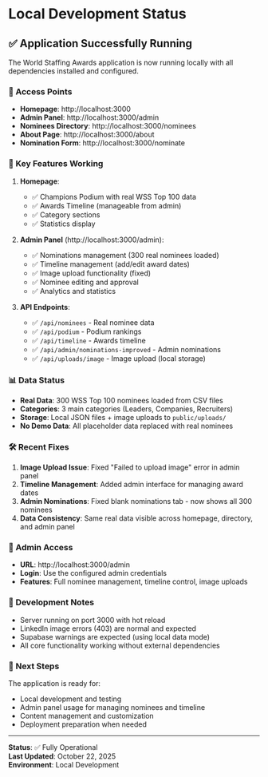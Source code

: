 # Local Development Status

## ✅ Application Successfully Running

The World Staffing Awards application is now running locally with all dependencies installed and configured.

### 🚀 Access Points

- **Homepage**: http://localhost:3000
- **Admin Panel**: http://localhost:3000/admin
- **Nominees Directory**: http://localhost:3000/nominees
- **About Page**: http://localhost:3000/about
- **Nomination Form**: http://localhost:3000/nominate

### 🔧 Key Features Working

1. **Homepage**:
   - ✅ Champions Podium with real WSS Top 100 data
   - ✅ Awards Timeline (manageable from admin)
   - ✅ Category sections
   - ✅ Statistics display

2. **Admin Panel** (http://localhost:3000/admin):
   - ✅ Nominations management (300 real nominees loaded)
   - ✅ Timeline management (add/edit award dates)
   - ✅ Image upload functionality (fixed)
   - ✅ Nominee editing and approval
   - ✅ Analytics and statistics

3. **API Endpoints**:
   - ✅ `/api/nominees` - Real nominee data
   - ✅ `/api/podium` - Podium rankings
   - ✅ `/api/timeline` - Awards timeline
   - ✅ `/api/admin/nominations-improved` - Admin nominations
   - ✅ `/api/uploads/image` - Image upload (local storage)

### 📊 Data Status

- **Real Data**: 300 WSS Top 100 nominees loaded from CSV files
- **Categories**: 3 main categories (Leaders, Companies, Recruiters)
- **Storage**: Local JSON files + image uploads to `public/uploads/`
- **No Demo Data**: All placeholder data replaced with real nominees

### 🛠️ Recent Fixes

1. **Image Upload Issue**: Fixed "Failed to upload image" error in admin panel
2. **Timeline Management**: Added admin interface for managing award dates
3. **Admin Nominations**: Fixed blank nominations tab - now shows all 300 nominees
4. **Data Consistency**: Same real data visible across homepage, directory, and admin panel

### 🔐 Admin Access

- **URL**: http://localhost:3000/admin
- **Login**: Use the configured admin credentials
- **Features**: Full nominee management, timeline control, image uploads

### 📝 Development Notes

- Server running on port 3000 with hot reload
- LinkedIn image errors (403) are normal and expected
- Supabase warnings are expected (using local data mode)
- All core functionality working without external dependencies

### 🎯 Next Steps

The application is ready for:
- Local development and testing
- Admin panel usage for managing nominees and timeline
- Content management and customization
- Deployment preparation when needed

---

**Status**: ✅ Fully Operational  
**Last Updated**: October 22, 2025  
**Environment**: Local Development